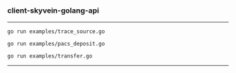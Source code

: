 ### client-skyvein-golang-api

---
	go run examples/trace_source.go

	go run examples/pacs_deposit.go

	go run examples/transfer.go
---